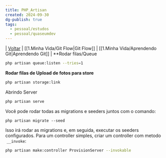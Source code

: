 ```yaml
---
title: PHP_Artisan
created: 2024-09-30
dg-publish: true
tags:
  - pessoal/estudos
  - pessoal/quaseumdev
---
```

| [Voltar](index) | [[1.Minha Vida/Git Flow\|Git Flow]] | [[1.Minha Vida/Aprendendo Git\|Aprendendo Git]] |
**Rodar filas/Queue
```bash
php artisan queue:listen --tries=1
```
**Rodar filas de Upload de fotos para store**
```bash
php artisan storage:link
```
Abrindo Server
```bash
php artisan serve
```
Você pode rodar todas as migrations e seeders juntos com o comando:
```
php artisan migrate --seed
```
Isso irá rodar as migrations e, em seguida, executar os seeders configurados.
Para um controller simples, criar um controller com metodo  `__invoke`:
```bash
php artisan make:controller ProvisionServer --invokable
```
